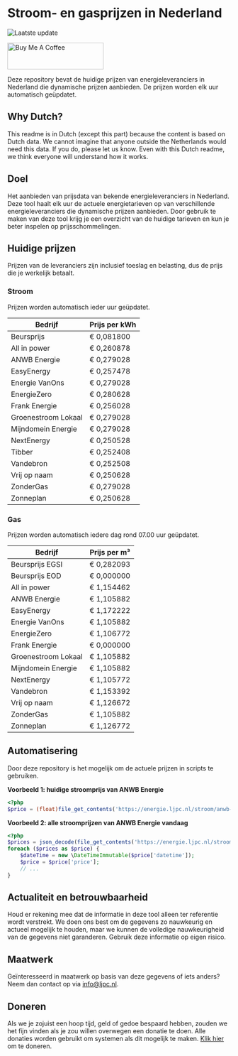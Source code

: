 # Stroom- en gasprijzen in Nederland

![Laatste update](https://img.shields.io/badge/laatste%20update-2024--05--01%2016%3A00%20CET-brightgreen)

<a href="https://www.buymeacoffee.com/Lars-" target="_blank"><img src="https://cdn.buymeacoffee.com/buttons/v2/default-orange.png" alt="Buy Me A Coffee" height="60" style="height: 60px !important;width: 217px !important;" ></a>

Deze repository bevat de huidige prijzen van energieleveranciers in Nederland die dynamische prijzen aanbieden. De prijzen worden elk uur automatisch geüpdatet.

## Why Dutch?

This readme is in Dutch (except this part) because the content is based on Dutch data. We cannot imagine that anyone outside the Netherlands would need this data. If you do, please let us know. Even with this Dutch readme, we think
everyone will understand how it works.

## Doel

Het aanbieden van prijsdata van bekende energieleveranciers in Nederland. Deze tool haalt elk uur de actuele energietarieven op van verschillende energieleveranciers die dynamische prijzen aanbieden. Door gebruik te maken van deze tool
krijg je een overzicht van de huidige tarieven en kun je beter inspelen op prijsschommelingen.

## Huidige prijzen

Prijzen van de leveranciers zijn inclusief toeslag en belasting, dus de prijs die je werkelijk betaalt.

### Stroom

Prijzen worden automatisch ieder uur geüpdatet.

 Bedrijf | Prijs per kWh 
---------|---------------
Beursprijs | € 0,081800
All in power | € 0,260878
ANWB Energie | € 0,279028
EasyEnergy | € 0,257478
Energie VanOns | € 0,279028
EnergieZero | € 0,280628
Frank Energie | € 0,256028
Groenestroom Lokaal | € 0,279028
Mijndomein Energie | € 0,279028
NextEnergy | € 0,250528
Tibber | € 0,252408
Vandebron | € 0,252508
Vrij op naam | € 0,250628
ZonderGas | € 0,279028
Zonneplan | € 0,250628


### Gas

Prijzen worden automatisch iedere dag rond 07.00 uur geüpdatet.

 Bedrijf | Prijs per m³ 
---------|--------------
Beursprijs EGSI | € 0,282093
Beursprijs EOD | € 0,000000
All in power | € 1,154462
ANWB Energie | € 1,105882
EasyEnergy | € 1,172222
Energie VanOns | € 1,105882
EnergieZero | € 1,106772
Frank Energie | € 0,000000
Groenestroom Lokaal | € 1,105882
Mijndomein Energie | € 1,105882
NextEnergy | € 1,105772
Vandebron | € 1,153392
Vrij op naam | € 1,126672
ZonderGas | € 1,105882
Zonneplan | € 1,126772


## Automatisering

Door deze repository is het mogelijk om de actuele prijzen in scripts te gebruiken.

**Voorbeeld 1: huidige stroomprijs van ANWB Energie**

```php
<?php
$price = (float)file_get_contents('https://energie.ljpc.nl/stroom/anwb-energie-nu.txt');

```

**Voorbeeld 2: alle stroomprijzen van ANWB Energie vandaag**

```php
<?php
$prices = json_decode(file_get_contents('https://energie.ljpc.nl/stroom/all-in-power-vandaag.json'),true);
foreach ($prices as $price) {
    $dateTime = new \DateTimeImmutable($price['datetime']);
    $price = $price['price'];
    // ...
}
```

## Actualiteit en betrouwbaarheid

Houd er rekening mee dat de informatie in deze tool alleen ter referentie wordt verstrekt. We doen ons best om de gegevens zo nauwkeurig en actueel mogelijk te houden, maar we kunnen de volledige nauwkeurigheid van de gegevens niet
garanderen. Gebruik deze informatie op eigen risico.

## Maatwerk

Geïnteresseerd in maatwerk op basis van deze gegevens of iets anders? Neem dan contact op
via [info@ljpc.nl](mailto:info@ljpc.nl?subject=Energie%20prijzen).

## Doneren

Als we je zojuist een hoop tijd, geld of gedoe bespaard hebben, zouden we het fijn vinden als je zou willen overwegen een
donatie te doen. Alle donaties worden gebruikt om systemen als dit mogelijk te
maken. [Klik hier](https://www.buymeacoffee.com/Lars-) om te doneren.
